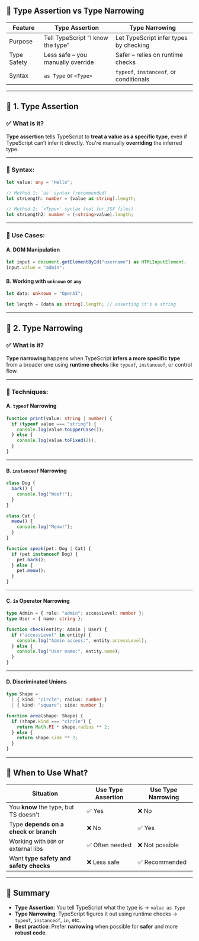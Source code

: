 ## 🔷 Type Assertion vs Type Narrowing

| Feature     | **Type Assertion**                | **Type Narrowing**                      |
| ----------- | --------------------------------- | --------------------------------------- |
| Purpose     | Tell TypeScript "I know the type" | Let TypeScript infer types by checking  |
| Type Safety | Less safe – you manually override | Safer – relies on runtime checks        |
| Syntax      | `as Type` or `<Type>`             | `typeof`, `instanceof`, or conditionals |

---

## 🔹 1. **Type Assertion**

### ✅ What is it?

**Type assertion** tells TypeScript to **treat a value as a specific type**, even if TypeScript can’t infer it directly. You're manually **overriding** the inferred type.

---

### 🔹 Syntax:

```typescript
let value: any = "Hello";

// Method 1: `as` syntax (recommended)
let strLength: number = (value as string).length;

// Method 2: `<Type>` syntax (not for JSX files)
let strLength2: number = (<string>value).length;
```

---

### 🔹 Use Cases:

#### A. DOM Manipulation

```typescript
let input = document.getElementById("username") as HTMLInputElement;
input.value = "admin";
```

#### B. Working with `unknown` or `any`

```typescript
let data: unknown = "OpenAI";

let length = (data as string).length; // asserting it's a string
```

---

## 🔹 2. **Type Narrowing**

### ✅ What is it?

**Type narrowing** happens when TypeScript **infers a more specific type** from a broader one using **runtime checks** like `typeof`, `instanceof`, or control flow.

---

### 🔹 Techniques:

#### A. `typeof` Narrowing

```typescript
function print(value: string | number) {
  if (typeof value === "string") {
    console.log(value.toUpperCase());
  } else {
    console.log(value.toFixed(2));
  }
}
```

---

#### B. `instanceof` Narrowing

```typescript
class Dog {
  bark() {
    console.log("Woof!");
  }
}

class Cat {
  meow() {
    console.log("Meow!");
  }
}

function speak(pet: Dog | Cat) {
  if (pet instanceof Dog) {
    pet.bark();
  } else {
    pet.meow();
  }
}
```

---

#### C. `in` Operator Narrowing

```typescript
type Admin = { role: "admin"; accessLevel: number };
type User = { name: string };

function check(entity: Admin | User) {
  if ("accessLevel" in entity) {
    console.log("Admin access:", entity.accessLevel);
  } else {
    console.log("User name:", entity.name);
  }
}
```

---

#### D. Discriminated Unions

```typescript
type Shape =
  | { kind: "circle"; radius: number }
  | { kind: "square"; side: number };

function area(shape: Shape) {
  if (shape.kind === "circle") {
    return Math.PI * shape.radius ** 2;
  } else {
    return shape.side ** 2;
  }
}
```

---

## 🧠 When to Use What?

| Situation                              | Use Type Assertion | Use Type Narrowing |
| -------------------------------------- | ------------------ | ------------------ |
| You **know** the type, but TS doesn't  | ✅ Yes              | ❌ No               |
| Type **depends on a check or branch**  | ❌ No               | ✅ Yes              |
| Working with `DOM` or external libs    | ✅ Often needed     | ❌ Not possible     |
| Want **type safety and safety checks** | ❌ Less safe        | ✅ Recommended      |

---

## 📌 Summary

* **Type Assertion**: You tell TypeScript what the type is → `value as Type`
* **Type Narrowing**: TypeScript figures it out using runtime checks → `typeof`, `instanceof`, `in`, etc.
* **Best practice**: Prefer **narrowing** when possible for **safer** and more **robust code**.